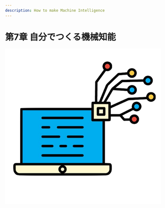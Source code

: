 ```yaml
---
description: How to make Machine Intelligence
---
```


# 第7章 自分でつくる機械知能

![Chapter-7](.gitbook/assets/chapter-7.png)



